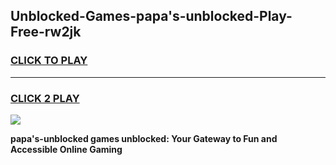 
## Unblocked-Games-papa's-unblocked-Play-Free-rw2jk
<h3>
<a href="https://premium76.site?title=papa's-unblocked&ref=12A">CLICK TO PLAY</a></h3>
<hr>

<h3>
<a href="https://premium76.site?title=papa's-unblocked&ref=12A">CLICK 2 PLAY</a>
  
</h3>

<a href="https://premium76.site?title=papa's-unblocked&ref=12A"><img src="https://clearcache.store/games.png"></a>


**papa's-unblocked games unblocked: Your Gateway to Fun and Accessible Online Gaming**
